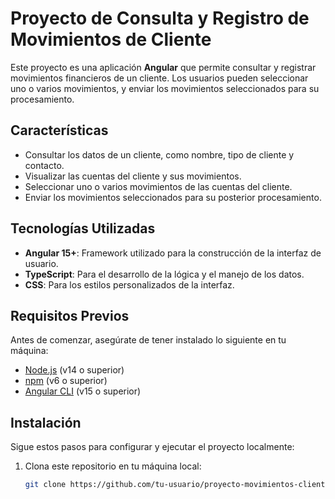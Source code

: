 # Proyecto de Consulta y Registro de Movimientos de Cliente

Este proyecto es una aplicación **Angular** que permite consultar y registrar movimientos financieros de un cliente. Los usuarios pueden seleccionar uno o varios movimientos, y enviar los movimientos seleccionados para su procesamiento.

## Características

- Consultar los datos de un cliente, como nombre, tipo de cliente y contacto.
- Visualizar las cuentas del cliente y sus movimientos.
- Seleccionar uno o varios movimientos de las cuentas del cliente.
- Enviar los movimientos seleccionados para su posterior procesamiento.
  
## Tecnologías Utilizadas

- **Angular 15+**: Framework utilizado para la construcción de la interfaz de usuario.
- **TypeScript**: Para el desarrollo de la lógica y el manejo de los datos.
- **CSS**: Para los estilos personalizados de la interfaz.

## Requisitos Previos

Antes de comenzar, asegúrate de tener instalado lo siguiente en tu máquina:

- [Node.js](https://nodejs.org/) (v14 o superior)
- [npm](https://www.npmjs.com/) (v6 o superior)
- [Angular CLI](https://angular.io/cli) (v15 o superior)

## Instalación

Sigue estos pasos para configurar y ejecutar el proyecto localmente:

1. Clona este repositorio en tu máquina local:

   ```bash
   git clone https://github.com/tu-usuario/proyecto-movimientos-cliente.git
